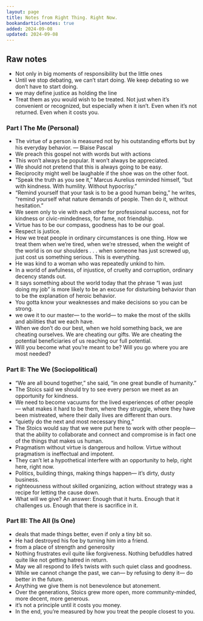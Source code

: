 ```yaml
---
layout: page
title: Notes from Right Thing. Right Now.
bookandarticlenotes: true
added: 2024-09-08
updated: 2024-09-08
---
```


## Raw notes

- Not only in big moments of responsibility but the little ones
- Until we stop debating, we can’t start doing. We keep debating so we don’t have to start doing.
- we may define justice as holding the line
- Treat them as you would wish to be treated. Not just when it’s convenient or recognized, but especially when it isn’t. Even when it’s not returned. Even when it costs you.

###  Part I The Me (Personal)

- The virtue of a person is measured not by his outstanding efforts but by his everyday behavior. — Blaise Pascal
- We preach this gospel not with words but with actions
- This won’t always be popular. It won’t always be appreciated.
- We should not pretend that this is always going to be easy.
- Reciprocity might well be laughable if the shoe was on the other foot.
- “Speak the truth as you see it,” Marcus Aurelius reminded himself, “but with kindness. With humility. Without hypocrisy.”
- “Remind yourself that your task is to be a good human being,” he writes, “remind yourself what nature demands of people. Then do it, without hesitation.”
- We seem only to vie with each other for professional success, not for kindness or civic-mindedness, for fame, not friendship.
- Virtue has to be our compass, goodness has to be our goal.
- Respect is justice.
- How we treat people in ordinary circumstances is one thing. How we treat them when we’re tired, when we’re stressed, when the weight of the world is on our shoulders . . . when someone has just screwed up, just cost us something serious. This is everything.
- He was kind to a woman who was repeatedly unkind to him.
- In a world of awfulness, of injustice, of cruelty and corruption, ordinary decency stands out.
- It says something about the world today that the phrase “I was just doing my job” is more likely to be an excuse for disturbing behavior than to be the explanation of heroic behavior.
- You gotta know your weaknesses and make decisions so you can be strong.
- we owe it to our master— to the world— to make the most of the skills and abilities that we each have.
- When we don’t do our best, when we hold something back, we are cheating ourselves. We are cheating our gifts. We are cheating the potential beneficiaries of us reaching our full potential.
- Will you become what you’re meant to be? Will you go where you are most needed?

### Part II: The We (Sociopolitical)

- “We are all bound together,” she said, “in one great bundle of humanity.”
- The Stoics said we should try to see every person we meet as an opportunity for kindness.
- We need to become vacuums for the lived experiences of other people— what makes it hard to be them, where they struggle, where they have been mistreated, where their daily lives are different than ours.
- “quietly do the next and most necessary thing,”
- The Stoics would say that we were put here to work with other people— that the ability to collaborate and connect and compromise is in fact one of the things that makes us human.
- Pragmatism without virtue is dangerous and hollow. Virtue without pragmatism is ineffectual and impotent.
- They can’t let a hypothetical interfere with an opportunity to help, right here, right now.
- Politics, building things, making things happen— it’s dirty, dusty business.
- righteousness without skilled organizing, action without strategy was a recipe for letting the cause down.
- What will we give? An answer: Enough that it hurts. Enough that it challenges us. Enough that there is sacrifice in it.

### Part III: The All (Is One)

- deals that made things better, even if only a tiny bit so.
- He had destroyed his foe by turning him into a friend.
- from a place of strength and generosity
- Nothing frustrates evil quite like forgiveness. Nothing befuddles hatred quite like not getting hatred in return.
- May we all respond to life’s twists with such quiet class and goodness.
- While we cannot change the past, we can— by refusing to deny it— do better in the future.
- Anything we give them is not benevolence but atonement.
- Over the generations, Stoics grew more open, more community-minded, more decent, more generous.
- it’s not a principle until it costs you money.
- In the end, you’re measured by how you treat the people closest to you.
